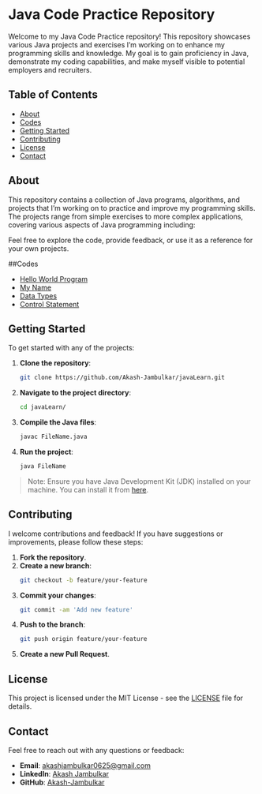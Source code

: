 # Java Code Practice Repository

Welcome to my Java Code Practice repository! This repository showcases various Java projects and exercises I’m working on to enhance my programming skills and knowledge. My goal is to gain proficiency in Java, demonstrate my coding capabilities, and make myself visible to potential employers and recruiters.

## Table of Contents

- [About](#about)
- [Codes](#codes)
- [Getting Started](#getting-started)
- [Contributing](#contributing)
- [License](#license)
- [Contact](#contact)

## About

This repository contains a collection of Java programs, algorithms, and projects that I’m working on to practice and improve my programming skills. The projects range from simple exercises to more complex applications, covering various aspects of Java programming including:

Feel free to explore the code, provide feedback, or use it as a reference for your own projects.

##Codes

- [Hello World Program](https://github.com/Akash-Jambulkar/javaLearn/blob/main/HelloWorld.java)
- [My Name](https://github.com/Akash-Jambulkar/javaLearn/blob/main/java01.java)
- [Data Types](https://github.com/Akash-Jambulkar/javaLearn/blob/main/VariablesDataTypes.java)
- [Control Statement](https://github.com/Akash-Jambulkar/javaLearn/blob/main/ControlStatement.java)

## Getting Started

To get started with any of the projects:

1. **Clone the repository**:
   ```bash
   git clone https://github.com/Akash-Jambulkar/javaLearn.git
   ```

2. **Navigate to the project directory**:
   ```bash
   cd javaLearn/
   ```

3. **Compile the Java files**:
   ```bash
   javac FileName.java
   ```

4. **Run the project**:
   ```bash
   java FileName
   ```

> Note: Ensure you have Java Development Kit (JDK) installed on your machine. You can install it from [here](https://www.oracle.com/java/technologies/javase-downloads.html).

## Contributing

I welcome contributions and feedback! If you have suggestions or improvements, please follow these steps:

1. **Fork the repository**.
2. **Create a new branch**:
   ```bash
   git checkout -b feature/your-feature
   ```
3. **Commit your changes**:
   ```bash
   git commit -am 'Add new feature'
   ```
4. **Push to the branch**:
   ```bash
   git push origin feature/your-feature
   ```
5. **Create a new Pull Request**.

## License

This project is licensed under the MIT License - see the [LICENSE](./LICENSE) file for details.

## Contact

Feel free to reach out with any questions or feedback:

- **Email**: akashjambulkar0625@gmail.com
- **LinkedIn**: [Akash Jambulkar](https://www.linkedin.com/in/akash-jambulkar-akash0j/)
- **GitHub**: [Akash-Jambulkar](https://github.com/Akash-Jambulkar)
